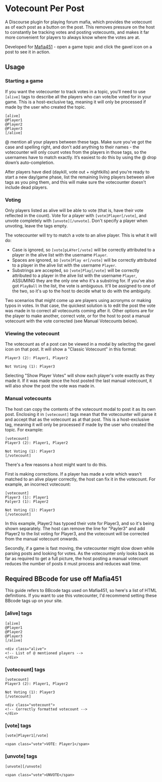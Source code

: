 # Votecount Per Post

A Discourse plugin for playing forum mafia, which provides the votecount as of each post as a button on the post. This removes pressure on the host to constantly be tracking votes and posting votecounts, and makes it far more convenient for players to always know where the votes are at.

Developed for [Mafia451](https://forum.mafia451.com/c/mafiagames/8) - open a game topic and click the gavel icon on a post to see it in action.


## Usage

### Starting a game

If you want the votecounter to track votes in a topic, you'll need to use `[alive]` tags to describe all the players who can vote/be voted for in your game. This is a host-exclusive tag, meaning it will only be processed if made by the user who created the topic.

```
[alive]
@Player1
@Player2
@Player3
[/alive]
```

@ mention all your players between these tags. Make sure you've got the case and spelling right, and don't add anything to their names - the votecounter will only count votes from the players in those tags, so the usernames have to match exactly. It’s easiest to do this by using the @ drop down’s auto-completion.

After players have died (daykill, vote out + nightkills) and you’re ready to start a new day/game phase, list the remaining living players between alive tags as you ping them, and this will make sure the votecounter doesn't include dead players. 

### Voting

Only players listed as alive will be able to vote (that is, have their vote reflected in the count). Vote for a player with `[vote]Player[/vote]`, and unvote completely with `[unvote][/unvote]`. Don't specify a player when unvoting, leave the tags empty.

The votecounter will try to match a vote to an alive player. This is what it will do:
- Case is ignored, so `[vote]pLAYer[/vote]` will be correctly attributed to a player in the alive list with the username `Player`.
- Spaces are ignored, so `[vote]Play er[/vote]` will be correctly attributed to a player in the alive list with the username `Player`.
- Substrings are accepted, so `[vote]Play[/vote]` will be correctly attributed to a player in the alive list with the username `Player`, ASSUMING they are the only one who it's a substring for. If you've also got `PlayBall` in the list, the vote is ambiguous. It'll be assigned to one of the two, so it's up to the host to decide what to do with the ambiguity.

Two scenarios that might come up are players using acronyms or making typos in votes. In that case, the quickest solution is to edit the post the vote was made in to correct all votecounts coming after it. Other options are for the player to make another, correct vote, or for the host to post a manual votecount with the vote corrected (see Manual Votecounts below).

### Viewing the votecount

The votecount as of a post can be viewed in a modal by selecting the gavel icon on that post. It will show a "Classic Votecount" in this format:
```
Player3 (2): Player1, Player2

Not Voting (1): Player3
```

Selecting "Show Player Votes" will show each player's vote exactly as they made it. If it was made since the host posted the last manual votecount, it will also show the post the vote was made in.

### Manual votecounts

The host can copy the contents of the votecount modal to post it as its own post. Enclosing it in `[votecount]` tags mean that the votecounter will parse it and accept that as the votecount as at that post. This is a host-exclusive tag, meaning it will only be processed if made by the user who created the topic. For example:

```
[votecount]
Player3 (2): Player1, Player2

Not Voting (1): Player3
[/votecount]
```

There's a few reasons a host might want to do this. 

First is making corrections. If a player has made a vote which wasn't matched to an alive player correctly, the host can fix it in the votecount. For example, an incorrect votecount:
```
[votecount]
Player3 (1): Player1
Palyer3 (1): Player2

Not Voting (1): Player3
[/votecount]
```

In this example, Player2 has typoed their vote for Player3, and so it's being shown separately. The host can remove the line for "Payler3" and add Player2 to the list voting for Player3, and the votecount will be corrected from the manual votecount onwards.

Secondly, if a game is fast moving, the votecounter might slow down while parsing posts and looking for votes. As the votecounter only looks back as far as required to get a full picture, the host posting a manual votecount reduces the number of posts it must process and reduces wait time.


## Required BBcode for use off Mafia451

This guide refers to BBcode tags used on Mafia451, so here's a list of HTML definitions. If you want to use this votecounter, I'd recommend setting these BBcode tags up on your site.

### [alive] tags

```
[alive]
@Player1
@Player2
@Player3
[/alive]
```

```
<div class="alive">
<!-- List of @ mentioned players -->  
</div>
```

### [votecount] tags

```
[votecount]
Player3 (2): Player1, Player2

Not Voting (1): Player3
[/votecount]
```

```
<div class="votecount">
<!-- Correctly formatted votecount -->  
</div>
```

### [vote] tags

```
[vote]Player1[/vote]
```

```
<span class="vote">VOTE: Player1</span>
```


### [unvote] tags

```
[unvote][/unvote]
```

```
<span class="vote">UNVOTE</span>
```
